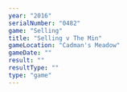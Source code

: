 ```yaml
---
year: "2016"
serialNumber: "0482" 
game: "Selling"
title: "Selling v The Min"
gameLocation: "Cadman's Meadow"
gameDate: ""
result: ""
resultType: ""
type: "game"
---
```

